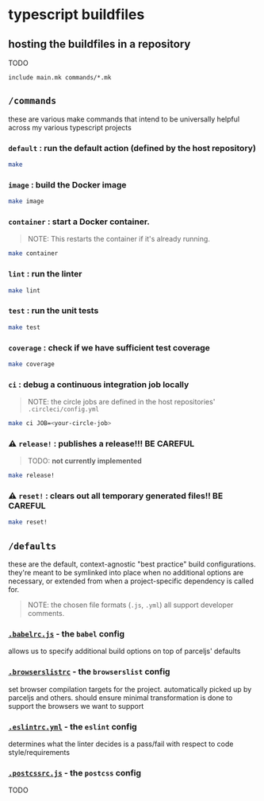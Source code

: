 # typescript buildfiles

## hosting the buildfiles in a repository

TODO

```
include main.mk commands/*.mk
```

## `/commands`

these are various make commands that intend to be universally helpful across my various typescript projects

### `default` : run the default action (defined by the host repository)

```sh
make
```

### `image` : build the Docker image

```sh
make image
```

### `container` : start a Docker container. 

> NOTE: This restarts the container if it's already running.

```sh
make container
```

### `lint` : run the linter

```sh
make lint
```

### `test` : run the unit tests

```sh
make test
```

### `coverage` : check if we have sufficient test coverage

```sh
make coverage
```

### `ci` : debug a continuous integration job locally

> NOTE: the circle jobs are defined in the host repositories' `.circleci/config.yml`

```sh
make ci JOB=<your-circle-job>
```

### ⚠️ `release!` : publishes a release!!! **BE CAREFUL**

> TODO: **not currently implemented**

```sh
make release!
```

### ⚠️ `reset!` : clears out all temporary generated files!! **BE CAREFUL**


```sh
make reset!
```

## `/defaults`

these are the default, context-agnostic "best practice" build configurations. they're meant to be symlinked into place when no additional options are necessary, or extended from when a project-specific dependency is called for.

> NOTE: the chosen file formats (`.js`, `.yml`) all support developer comments.

### [`.babelrc.js`](https://github.com/daniellacosse/typescript-buildfiles/blob/master/defaults/.babelrc.js) - the `babel` config

allows us to specify additional build options on top of parceljs' defaults

### [`.browserslistrc`](https://github.com/daniellacosse/typescript-buildfiles/blob/master/defaults/.browserslistrc) - the `browserslist` config

set browser compilation targets for the project. automatically picked up by parceljs and others. should ensure minimal transformation is done to support the browsers we want to support

### [`.eslintrc.yml`](https://github.com/daniellacosse/typescript-buildfiles/blob/master/defaults/.eslintrc.yml) - the `eslint` config

determines what the linter decides is a pass/fail with respect to code style/requirements

### [`.postcssrc.js`](https://github.com/daniellacosse/typescript-buildfiles/blob/master/defaults/.postcssrc.js) - the `postcss` config

TODO
